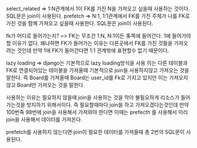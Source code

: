 select_related => 1:N관계에서 1이 FK를 가진 N을 가져오고 싶을때 사용하는 것이다.
			SQL문은 join이 사용된다.
prefetch => N:1, 1:1관계에서 FK를 가진 주체가 나를 FK로 가진 것을 함께 가져오고 싶을때 사용한다.
			SQL문은 join이 사용된다.

fk가 어디로 들어가는지? => FK는 무조건 1:N,  N:1이든 多쪽에 들어간다.
1에 들어가야할 이유가 없다. 왜냐하면 FK가 들어가는 이유는 다른곳에서 FK를 가진 것들을 가져오려는 것인데 만약 1에 FK가 들어간다면 1:1 관계밖에 표현할수 없기 때문이다.

lazy loading => django는 기본적으로 lazy loading방식을 사용 이는  다른 테이블과 FK로 연결되어있는 테이블을 가져올때 기본적으로 join을 사용하지않고 가져오는 것을 말한다.
즉 Board를 가져올때 Board는 user_id를 Fk로 가지고 있지만 이는 가져오지 않고 Board만 가져오는 것을 말한다.

사용하는 이유는 필요하지 않을때 join을 사용하는 것을 막아 불필요하게 리소스가 들어가는것을 방지하기 위해서이다. 즉 필요할때마다 join을 하고 가져오겠다는것인데 만약 100번죽 98번에 join을 사용해서 가져와야 한다면 이때는 prefecth 를 사용해서 미리 join을 사용해서 데이터를 가져온다.
 
prefetch를 사용하지 않는다면 join이 필요한 데이터를 가져올때 총 2번의 SQL문이 사용된다.
